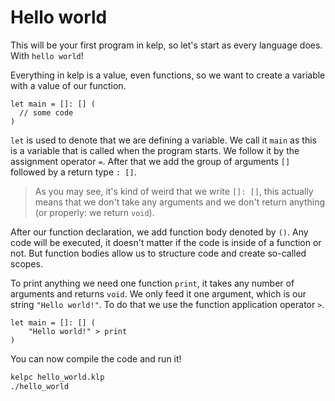 # Hello world
This will be your first program in kelp, so let's start as every language does. With `hello world`!

Everything in kelp is a value, even functions, so we want to create a variable with a value of our function.
```kelp
let main = []: [] (
  // some code
)
```
`let` is used to denote that we are defining a variable. We call it `main` as this is a variable that is called when the program starts. We follow it by the assignment operator `=`. After that we add the group of arguments `[]` followed by a return type `: []`.

>As you may see, it's kind of weird that we write `[]: []`, this actually means that we don't take any arguments and we don't return anything (or properly: we return `void`).

After our function declaration, we add function body denoted by `()`. Any code will be executed, it doesn't matter if the code is inside of a function or not. But function bodies allow us to structure code and create so-called scopes.

To print anything we need one function `print`, it takes any number of arguments and returns `void`. We only feed it one argument, which is our string `"Hello world!"`. To do that we use the function application operator `>`.
```kelp
let main = []: [] (
    "Hello world!" > print
)
```

You can now compile the code and run it!
```bash
kelpc hello_world.klp
./hello_world
```